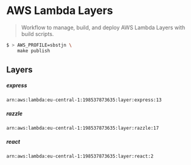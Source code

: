 # AWS Lambda Layers

> Workflow to manage, build, and deploy AWS Lambda Layers with build scripts.

```bash
$ > AWS_PROFILE=sbstjn \
    make publish
```

## Layers

##### express
`arn:aws:lambda:eu-central-1:198537873635:layer:express:13`
##### razzle
`arn:aws:lambda:eu-central-1:198537873635:layer:razzle:17`
##### react
`arn:aws:lambda:eu-central-1:198537873635:layer:react:2`
